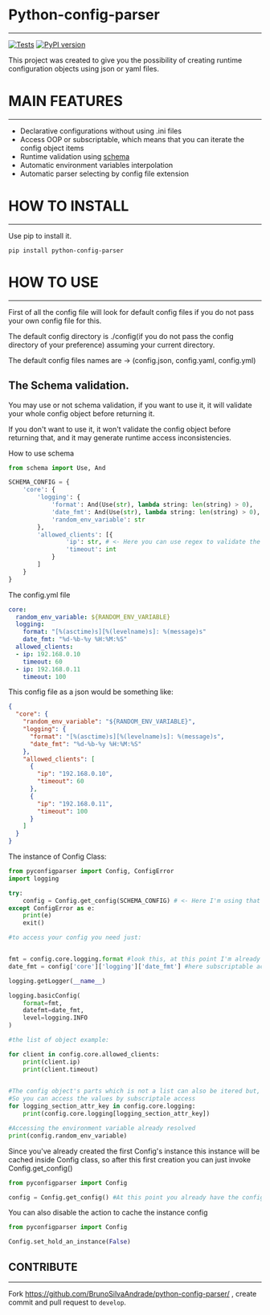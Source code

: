 Python-config-parser
===
---
[![Tests](https://github.com/BrunoSilvaAndrade/python-config-parser/actions/workflows/tests.yml/badge.svg)](https://github.com/BrunoSilvaAndrade/python-config-parser/actions/workflows/tests.yml)
[![PyPI version](https://badge.fury.io/py/python-config-parser.svg)](https://badge.fury.io/py/python-config-parser)

This project was created to give you the possibility
of creating runtime configuration objects using json or yaml files.

MAIN FEATURES
===
---
* Declarative configurations without using .ini files
* Access OOP or subscriptable, which means that you can iterate the config object items
* Runtime validation using [schema](https://github.com/keleshev/schema)
* Automatic environment variables interpolation
* Automatic parser selecting by config file extension

HOW TO INSTALL
===
---
Use pip to install it.

```shell
pip install python-config-parser
```

HOW TO USE
===
---
First of all the config file will look for default config files if you do not pass your own config file for this.

The default config directory is ./config(if you do not pass the config directory of your preference) assuming your current directory.

The default config files names are -> (config.json, config.yaml, config.yml)




The Schema validation.
---

You may use or not schema validation, if you want to use it, it will validate your whole config object before returning it.

If you don't want to use it, it won't validate the config object before returning that, and it may generate runtime access inconsistencies.

How to use schema

```python
from schema import Use, And

SCHEMA_CONFIG = {
    'core': {
        'logging': {
            'format': And(Use(str), lambda string: len(string) > 0),
            'date_fmt': And(Use(str), lambda string: len(string) > 0),
            'random_env_variable': str
        },
        'allowed_clients': [{
                'ip': str, # <- Here you can use regex to validate the ip format
                'timeout': int
            }
        ]
    }
}

```

The config.yml file
```yaml
core:
  random_env_variable: ${RANDOM_ENV_VARIABLE}
  logging:
    format: "[%(asctime)s][%(levelname)s]: %(message)s"
    date_fmt: "%d-%b-%y %H:%M:%S"
  allowed_clients:
  - ip: 192.168.0.10
    timeout: 60
  - ip: 192.168.0.11
    timeout: 100
```
This config file as a json would be something like:

```json
{
  "core": {
    "random_env_variable": "${RANDOM_ENV_VARIABLE}",
    "logging": {
      "format": "[%(asctime)s][%(levelname)s]: %(message)s",
      "date_fmt": "%d-%b-%y %H:%M:%S"
    },
    "allowed_clients": [
      {
        "ip": "192.168.0.10",
        "timeout": 60
      },
      {
        "ip": "192.168.0.11",
        "timeout": 100
      }
    ]
  }
}
```

The instance of Config Class:
```python
from pyconfigparser import Config, ConfigError
import logging

try:
    config = Config.get_config(SCHEMA_CONFIG) # <- Here I'm using that SCHEMA_CONFIG we had declared, and the dir file default value is being used
except ConfigError as e:
    print(e)
    exit()

#to access your config you need just:


fmt = config.core.logging.format #look this, at this point I'm already using the config variable
date_fmt = config['core']['logging']['date_fmt'] #here subscriptable access

logging.getLogger(__name__)

logging.basicConfig(
    format=fmt,
    datefmt=date_fmt,
    level=logging.INFO
)

#the list of object example:

for client in config.core.allowed_clients:
    print(client.ip)
    print(client.timeout)

    
#The config object's parts which is not a list can also be itered but, it'll give you the attribute's names
#So you can access the values by subscriptale access
for logging_section_attr_key in config.core.logging:
    print(config.core.logging[logging_section_attr_key])

#Accessing the environment variable already resolved
print(config.random_env_variable)

```
Since you've already created the first Config's instance this instance will be cached inside Config class,
so after this first creation you can just invoke Config.get_config()

```python
from pyconfigparser import Config

config = Config.get_config() #At this point you already have the configuration properties in your config object
```

You can also disable the action to cache the instance config


```python
from pyconfigparser import Config

Config.set_hold_an_instance(False)
```


CONTRIBUTE
---
---

Fork https://github.com/BrunoSilvaAndrade/python-config-parser/ , create commit and pull request to ``develop``.
